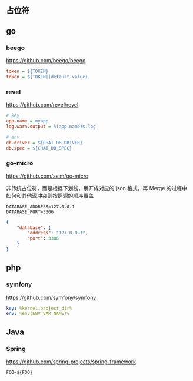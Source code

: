 ## 占位符

## go

### beego

https://github.com/beego/beego

```ini
token = ${TOKEN}
token = ${TOKEN||default-value}
```

### revel

https://github.com/revel/revel

```ini
# key
app.name = myapp
log.warn.output = %(app.name)s.log

# env
db.driver = ${CHAT_DB_DRIVER}
db.spec = ${CHAT_DB_SPEC}
```


### go-micro

https://github.com/asim/go-micro

非传统占位符，而是根据下划线，展开成对应的 json 格式，再 Merge 的过程中如何和其他源冲突则按照源的顺序覆盖

```env
DATABASE_ADDRESS=127.0.0.1
DATABASE_PORT=3306
```

```json
{
    "database": {
        "address": "127.0.0.1",
        "port": 3306
    }
}
```

## php

### symfony

https://github.com/symfony/symfony

```yaml
key: %kernel.project_dir%
env: %env(ENV_VAR_NAME)%
```

## Java

### Spring

https://github.com/spring-projects/spring-framework

```
FOO=${FOO}
```
